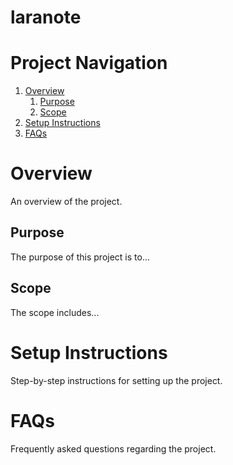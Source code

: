 # laranote

# Project Navigation

1. [Overview](#overview)
   1. [Purpose](#purpose)
   2. [Scope](#scope)
2. [Setup Instructions](#setup-instructions)
3. [FAQs](#faqs)

# Overview
An overview of the project.

## Purpose
The purpose of this project is to...

## Scope
The scope includes...

# Setup Instructions
Step-by-step instructions for setting up the project.

# FAQs
Frequently asked questions regarding the project.
